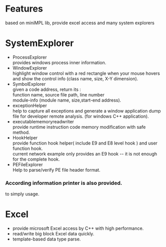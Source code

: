 # Features
based on miniMPL lib,  provide excel access and many system explorers

# SystemExplorer
- ProcessExplorer  
  provides windows process inner information.  
- WindowExplorer  
  highlight window control with a red rectangle when your mouse hovers and show the control info (class name, size, X-Y dimension).
- SymbolExplorer  
  given a code address, return its :  
  function name, source file path, line number  
  module-info (module name, size,start-end address).
- exceptionHelper  
  help to capture all exceptions and generate a window application dump file for developer remote analysis. (for windows C++ application).
- executablememoryreadwriter  
  provide runtime instruction code memory modification with safe method.
- HookHelper  
  provide function hook helper( include E9 and E8 level hook ) and user function hook.  
  current network example only provides an E9 hook  -- it is not enough for the complete hook.  
- PEFileExplorer  
  Help to parse/verify PE file header format.  
### According information printer is also provided.  
  to simply usage.

# Excel
- provide microsoft Excel access by C++ with high performance.
- read/write big block Excel data quickly.
- template-based data type parse.
